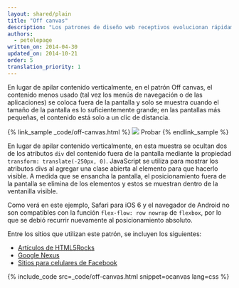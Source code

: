 ```yaml
---
layout: shared/plain
title: "Off canvas"
description: "Los patrones de diseño web receptivos evolucionan rápidamente, pero existe una serie de patrones establecidos que funcionan de forma eficiente en los diferentes escritorios y dispositivos móviles."
authors:
  - petelepage
written_on: 2014-04-30
updated_on: 2014-10-21
order: 5
translation_priority: 1
---
```


<p class="intro">
  En lugar de apilar contenido verticalmente, en el patrón Off canvas, el contenido  menos usado (tal vez los menús de navegación o de las aplicaciones) se coloca fuera de la pantalla y solo se muestra cuando el tamaño de la pantalla es lo suficientemente grande; en las pantallas más pequeñas, el contenido está solo a un clic de distancia.
</p>

{% link_sample _code/off-canvas.html %}
  <img src="imgs/off-canvas.svg">
  Probar
{% endlink_sample %}

En lugar de apilar contenido verticalmente, en esta muestra se ocultan dos de los atributos
`div` del contenido fuera de la pantalla mediante la propiedad `transform: translate(-250px, 0)`.  JavaScript se utiliza
para mostrar los atributos divs al agregar una clase abierta al elemento para que hacerlo visible.  A medida que se
ensancha la pantalla, el posicionamiento fuera de la pantalla se elimina de los elementos y
estos se muestran dentro de la ventanilla visible.

Como verá en este ejemplo, Safari para iOS 6 y el navegador de Android no son compatibles con la función
`flex-flow: row nowrap` de `flexbox`, por lo que se debió recurrir nuevamente al
posicionamiento absoluto.

Entre los sitios que utilizan este patrón, se incluyen los siguientes:

 * [Artículos de HTML5Rocks
](http://www.html5rocks.com/en/tutorials/developertools/async-call-stack/)
 * [Google Nexus](http://www.google.com/nexus/)
 * [Sitios para celulares de Facebook](https://m.facebook.com/)

{% include_code src=_code/off-canvas.html snippet=ocanvas lang=css %}



